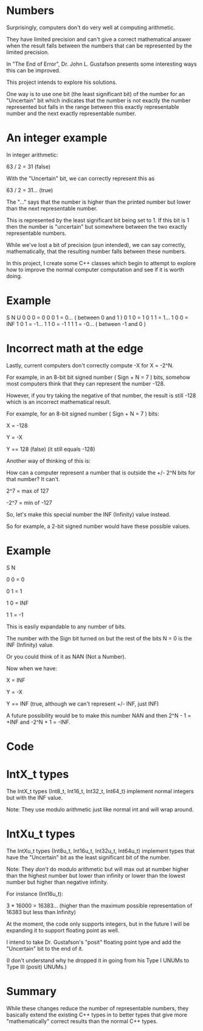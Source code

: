 Numbers
=======

Surprisingly, computers don't do very well at computing arithmetic.

They have limited precision and can't give a correct mathematical answer when
the result falls between the numbers that can be represented by the limited
precision.

In "The End of Error", Dr. John L. Gustafson presents some interesting ways
this can be improved.

This project intends to explore his solutions.

One way is to use one bit (the least significant bit) of the number for an
"Uncertain" bit which indicates that the number is not exactly the number
represented but falls in the range between this exactly representable number
and the next exactly representable number.

An integer example
==================

In integer arithmetic:

63 / 2 = 31 (false)

With the "Uncertain" bit, we can correctly represent this as

63 / 2 = 31... (true)

The "..." says that the number is higher than the printed number but lower than the next representable number.

This is represented by the least significant bit being set to 1.
If this bit is 1 then the number is "uncertain" but somewhere between the two
exactly representable numbers.

While we've lost a bit of precision (pun intended), we can say correctly,
mathematically, that the resulting number falls between these numbers.

In this project, I create some C++ classes which begin to attempt to explore
how to improve the normal computer computation and see if it is worth doing.

Example
=======

S N U
0 0 0 = 0
0 0 1 = 0... ( between 0 and 1 )
0 1 0 = 1
0 1 1 = 1...
1 0 0 = INF
1 0 1 = -1...
1 1 0 = -1
1 1 1 = -0... ( between -1 and 0 )



Incorrect math at the edge
==========================

Lastly, current computers don't correctly compute -X for X = -2^N.

For example, in an 8-bit bit signed number ( Sign + N = 7 ) bits, somehow most
computers think that they can represent the number -128.

However, if you try taking the negative of that number, the result is still -128
which is an incorrect mathematical result.

For example, for an 8-bit signed number ( Sign + N = 7 ) bits:

X = -128

Y = -X

Y == 128 (false) (it still equals -128)

Another way of thinking of this is:

How can a computer represent a number that is outside the +/- 2^N bits for that
number?  It can't.

 2^7 = max of  127

-2^7 = min of -127

So, let's make this special number the INF (Infinity) value instead.

So for example, a 2-bit signed number would have these possible values.

Example
========

S N

0 0 = 0

0 1 = 1

1 0 = INF

1 1 = -1

This is easily expandable to any number of bits.

The number with the Sign bit turned on but the rest of the bits N = 0 is the
INF (Infinity) value.

Or you could think of it as NAN (Not a Number).

Now when we have:

X = INF

Y = -X

Y == INF (true, although we can't represent +/- INF, just INF)

A future possibility would be to make this number NAN and
then 2^N - 1 = +INF and -2^N + 1 = -INF.

Code
====

IntX_t types
============

The IntX_t types (Int8_t, Int16_t, Int32_t, Int64_t) implement normal
integers but with the INF value.

Note: They use modulo arithmetic just like normal int and will wrap around.

IntXu_t types
=============

The IntXu_t types (Int8u_t, Int16u_t, Int32u_t, Int64u_t) implement types
that have the "Uncertain" bit as the least significant bit of the number.

Note: They *don't* do modulo arithmetic but will max out at number higher than
the highest number but lower than infinity or lower than the lowest number but
higher than negative infinity.

For instance (Int16u_t):

3 * 16000 = 16383... (higher than the maximum possible representation of 16383
but less than Infinity)

At the moment, the code only supports integers, but in the future I will be
expanding it to support floating point as well.

I intend to take Dr. Gustafson's "posit" floating point type and add the
"Uncertain" bit to the end of it.

(I don't understand why he dropped it in going from his Type I UNUMs to 
Type III (posit) UNUMs.)


Summary
=======

While these changes reduce the number of representable numbers, they basically
extend the existing C++ types in to better types that give more "mathematically"
correct results than the normal C++ types.


